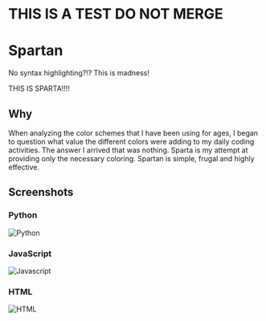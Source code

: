 # THIS IS A TEST DO NOT MERGE
# Spartan

No syntax highlighting?!? This is madness!

THIS IS SPARTA!!!!

## Why

When analyzing the color schemes that I have been using for ages, I began to
question what value the different colors were adding to my daily coding
activities. The answer I arrived that was nothing. Sparta is my attempt at
providing only the necessary coloring. Spartan is simple, frugal and highly
effective.

## Screenshots

### Python

![Python](https://cloud.githubusercontent.com/assets/4416952/12693331/d42032a4-c6cc-11e5-9e29-662d969191be.png)

### JavaScript

![Javascript](https://cloud.githubusercontent.com/assets/4416952/12693299/0f84b000-c6cc-11e5-9ba7-c55295e199da.png)

### HTML

![HTML](https://cloud.githubusercontent.com/assets/4416952/12693344/f639f488-c6cc-11e5-91f5-843b5804cf94.png)
